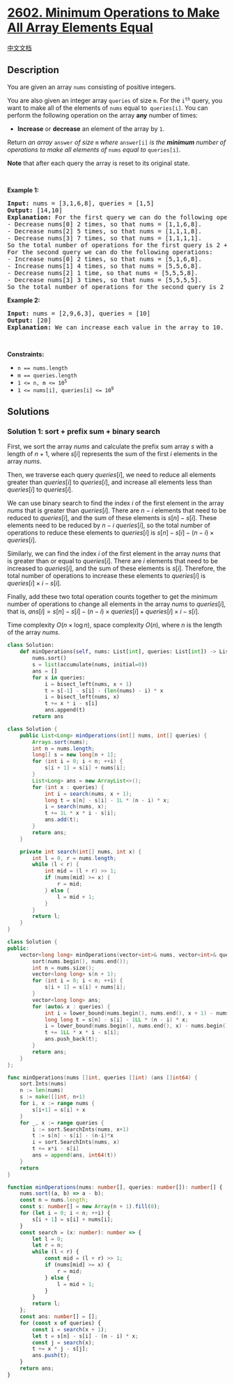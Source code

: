 # [2602. Minimum Operations to Make All Array Elements Equal](https://leetcode.com/problems/minimum-operations-to-make-all-array-elements-equal)

[中文文档](./solution/2600-2699/2602.Minimum%20Operations%20to%20Make%20All%20Array%20Elements%20Equal/README.md)

<!-- tags:Array,Binary Search,Prefix Sum,Sorting -->

## Description

<p>You are given an array <code>nums</code> consisting of positive integers.</p>

<p>You are also given an integer array <code>queries</code> of size <code>m</code>. For the <code>i<sup>th</sup></code> query, you want to make all of the elements of <code>nums</code> equal to<code> queries[i]</code>. You can perform the following operation on the array <strong>any</strong> number of times:</p>

<ul>
	<li><strong>Increase</strong> or <strong>decrease</strong> an element of the array by <code>1</code>.</li>
</ul>

<p>Return <em>an array </em><code>answer</code><em> of size </em><code>m</code><em> where </em><code>answer[i]</code><em> is the <strong>minimum</strong> number of operations to make all elements of </em><code>nums</code><em> equal to </em><code>queries[i]</code>.</p>

<p><strong>Note</strong> that after each query the array is reset to its original state.</p>

<p>&nbsp;</p>
<p><strong class="example">Example 1:</strong></p>

<pre>
<strong>Input:</strong> nums = [3,1,6,8], queries = [1,5]
<strong>Output:</strong> [14,10]
<strong>Explanation:</strong> For the first query we can do the following operations:
- Decrease nums[0] 2 times, so that nums = [1,1,6,8].
- Decrease nums[2] 5 times, so that nums = [1,1,1,8].
- Decrease nums[3] 7 times, so that nums = [1,1,1,1].
So the total number of operations for the first query is 2 + 5 + 7 = 14.
For the second query we can do the following operations:
- Increase nums[0] 2 times, so that nums = [5,1,6,8].
- Increase nums[1] 4 times, so that nums = [5,5,6,8].
- Decrease nums[2] 1 time, so that nums = [5,5,5,8].
- Decrease nums[3] 3 times, so that nums = [5,5,5,5].
So the total number of operations for the second query is 2 + 4 + 1 + 3 = 10.
</pre>

<p><strong class="example">Example 2:</strong></p>

<pre>
<strong>Input:</strong> nums = [2,9,6,3], queries = [10]
<strong>Output:</strong> [20]
<strong>Explanation:</strong> We can increase each value in the array to 10. The total number of operations will be 8 + 1 + 4 + 7 = 20.
</pre>

<p>&nbsp;</p>
<p><strong>Constraints:</strong></p>

<ul>
	<li><code>n == nums.length</code></li>
	<li><code>m == queries.length</code></li>
	<li><code>1 &lt;= n, m &lt;= 10<sup>5</sup></code></li>
	<li><code>1 &lt;= nums[i], queries[i] &lt;= 10<sup>9</sup></code></li>
</ul>

## Solutions

### Solution 1: sort + prefix sum + binary search

First, we sort the array $nums$ and calculate the prefix sum array $s$ with a length of $n+1$, where $s[i]$ represents the sum of the first $i$ elements in the array $nums$.

Then, we traverse each query $queries[i]$, we need to reduce all elements greater than $queries[i]$ to $queries[i]$, and increase all elements less than $queries[i]$ to $queries[i]$.

We can use binary search to find the index $i$ of the first element in the array $nums$ that is greater than $queries[i]$. There are $n-i$ elements that need to be reduced to $queries[i]$, and the sum of these elements is $s[n]-s[i]$. These elements need to be reduced by $n-i$ $queries[i]$, so the total number of operations to reduce these elements to $queries[i]$ is $s[n]-s[i]-(n-i)\times queries[i]$.

Similarly, we can find the index $i$ of the first element in the array $nums$ that is greater than or equal to $queries[i]$. There are $i$ elements that need to be increased to $queries[i]$, and the sum of these elements is $s[i]$. Therefore, the total number of operations to increase these elements to $queries[i]$ is $queries[i]\times i-s[i]$.

Finally, add these two total operation counts together to get the minimum number of operations to change all elements in the array $nums$ to $queries[i]$, that is, $ans[i]=s[n]-s[i]-(n-i)\times queries[i]+queries[i]\times i-s[i]$.

Time complexity $O(n \times \log n)$, space complexity $O(n)$, where $n$ is the length of the array $nums$.

<!-- tabs:start -->

```python
class Solution:
    def minOperations(self, nums: List[int], queries: List[int]) -> List[int]:
        nums.sort()
        s = list(accumulate(nums, initial=0))
        ans = []
        for x in queries:
            i = bisect_left(nums, x + 1)
            t = s[-1] - s[i] - (len(nums) - i) * x
            i = bisect_left(nums, x)
            t += x * i - s[i]
            ans.append(t)
        return ans
```

```java
class Solution {
    public List<Long> minOperations(int[] nums, int[] queries) {
        Arrays.sort(nums);
        int n = nums.length;
        long[] s = new long[n + 1];
        for (int i = 0; i < n; ++i) {
            s[i + 1] = s[i] + nums[i];
        }
        List<Long> ans = new ArrayList<>();
        for (int x : queries) {
            int i = search(nums, x + 1);
            long t = s[n] - s[i] - 1L * (n - i) * x;
            i = search(nums, x);
            t += 1L * x * i - s[i];
            ans.add(t);
        }
        return ans;
    }

    private int search(int[] nums, int x) {
        int l = 0, r = nums.length;
        while (l < r) {
            int mid = (l + r) >> 1;
            if (nums[mid] >= x) {
                r = mid;
            } else {
                l = mid + 1;
            }
        }
        return l;
    }
}
```

```cpp
class Solution {
public:
    vector<long long> minOperations(vector<int>& nums, vector<int>& queries) {
        sort(nums.begin(), nums.end());
        int n = nums.size();
        vector<long long> s(n + 1);
        for (int i = 0; i < n; ++i) {
            s[i + 1] = s[i] + nums[i];
        }
        vector<long long> ans;
        for (auto& x : queries) {
            int i = lower_bound(nums.begin(), nums.end(), x + 1) - nums.begin();
            long long t = s[n] - s[i] - 1LL * (n - i) * x;
            i = lower_bound(nums.begin(), nums.end(), x) - nums.begin();
            t += 1LL * x * i - s[i];
            ans.push_back(t);
        }
        return ans;
    }
};
```

```go
func minOperations(nums []int, queries []int) (ans []int64) {
	sort.Ints(nums)
	n := len(nums)
	s := make([]int, n+1)
	for i, x := range nums {
		s[i+1] = s[i] + x
	}
	for _, x := range queries {
		i := sort.SearchInts(nums, x+1)
		t := s[n] - s[i] - (n-i)*x
		i = sort.SearchInts(nums, x)
		t += x*i - s[i]
		ans = append(ans, int64(t))
	}
	return
}
```

```ts
function minOperations(nums: number[], queries: number[]): number[] {
    nums.sort((a, b) => a - b);
    const n = nums.length;
    const s: number[] = new Array(n + 1).fill(0);
    for (let i = 0; i < n; ++i) {
        s[i + 1] = s[i] + nums[i];
    }
    const search = (x: number): number => {
        let l = 0;
        let r = n;
        while (l < r) {
            const mid = (l + r) >> 1;
            if (nums[mid] >= x) {
                r = mid;
            } else {
                l = mid + 1;
            }
        }
        return l;
    };
    const ans: number[] = [];
    for (const x of queries) {
        const i = search(x + 1);
        let t = s[n] - s[i] - (n - i) * x;
        const j = search(x);
        t += x * j - s[j];
        ans.push(t);
    }
    return ans;
}
```

<!-- tabs:end -->

<!-- end -->
